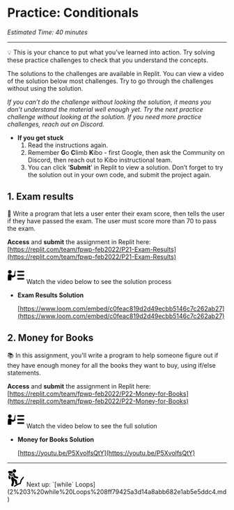 # Practice: Conditionals

*Estimated Time: 40 minutes*

---

<aside>
💡 This is your chance to put what you’ve learned into action. Try solving these practice challenges to check that you understand the concepts.

The solutions to the challenges are available in Replit. You can view a video of the solution below most challenges. Try to go through the challenges without using the solution. 

*If you can’t do the challenge without looking the solution, it means you don’t understand the material well enough yet. Try the next practice challenge without looking at the solution. If you need more practice challenges, reach out on Discord.*

- **If you get stuck**
    1. Read the instructions again.
    2. Remember **G**o **C**limb **K**ibo - first Google, then ask the Community on Discord, then reach out to Kibo instructional team.
    3. You can click ‘**Submit**’ in Replit to view a solution. Don’t forget to try the solution out in your own code, and submit the project again.
</aside>

## 1. Exam results

<aside>
📝 Write a program that lets a user enter their exam score, then tells the user if they have passed the exam. The user must score more than 70 to pass the exam.

**Access** and **submit** the assignment in Replit here: [https://replit.com/team/fpwp-feb2022/P21-Exam-Results](https://replit.com/team/fpwp-feb2022/P21-Exam-Results)

</aside>

<aside>
<img src="../instruction.png" alt="../instruction.png" width="40px" /> Watch the video below to see the solution process

- **Exam Results Solution**
    
    [https://www.loom.com/embed/c0feac819d2d49ecbb5146c7c262ab27](https://www.loom.com/embed/c0feac819d2d49ecbb5146c7c262ab27)
    
</aside>

## 2. Money for Books

<aside>
📚 In this assignment, you'll write a program to help someone figure out if they have enough money for all the books they want to buy, using if/else statements.

**Access** and **submit** the assignment in Replit here: [https://replit.com/team/fpwp-feb2022/P22-Money-for-Books](https://replit.com/team/fpwp-feb2022/P22-Money-for-Books)

</aside>

<aside>
<img src="../instruction.png" alt="../instruction.png" width="40px" /> Watch the video below to see the full solution

- **Money for Books Solution**
    
    [https://youtu.be/P5XvolfsQtY](https://youtu.be/P5XvolfsQtY)
    
</aside>

---

<aside>
<img src="../man-in-hike.png" alt="../man-in-hike.png" width="40px" /> Next up: `[while` Loops](2%203%20while%20Loops%208ff79425a3d14a8abb682e1ab5e5ddc4.md)

</aside>